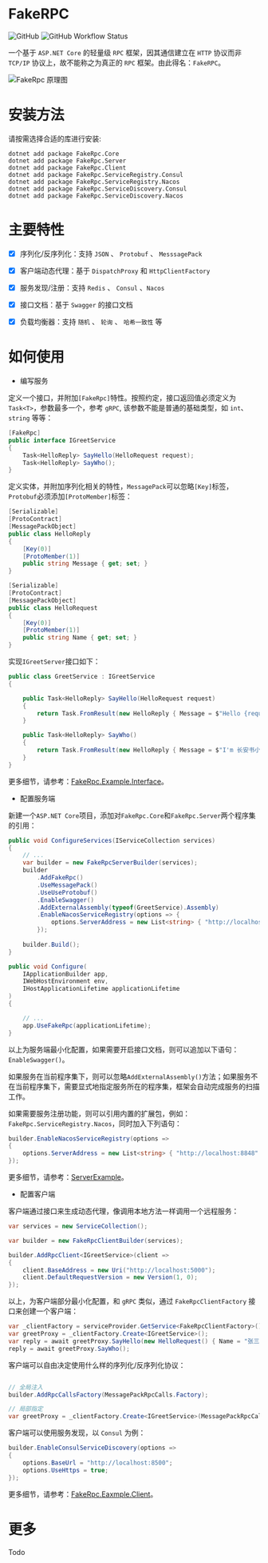 # FakeRPC

![GitHub](https://img.shields.io/github/license/qinyuanpei/FakeRpc) ![GitHub Workflow Status](https://img.shields.io/github/workflow/status/qinyuanpei/FakeRpc/Release) 


一个基于 `ASP.NET Core` 的轻量级 `RPC` 框架，因其通信建立在 `HTTP` 协议而非 `TCP/IP` 协议上，故不能称之为真正的 `RPC` 框架。由此得名：`FakeRPC`。

![ FakeRpc 原理图](https://raw.fastgit.org/qinyuanpei/FakeRpc/master/src/Screenshots/FakeRpc.png)

# 安装方法

请按需选择合适的库进行安装:

```
dotnet add package FakeRpc.Core
dotnet add package FakeRpc.Server
dotnet add package FakeRpc.Client
dotnet add package FakeRpc.ServiceRegistry.Consul
dotnet add package FakeRpc.ServiceRegistry.Nacos
dotnet add package FakeRpc.ServiceDiscovery.Consul
dotnet add package FakeRpc.ServiceDiscovery.Nacos
```

# 主要特性

* [x] 序列化/反序列化：支持 `JSON` 、 `Protobuf` 、 `MesssagePack` 
* [x] 客户端动态代理：基于 `DispatchProxy` 和 `HttpClientFactory`
* [x] 服务发现/注册：支持 `Redis` 、 `Consul` 、`Nacos`
* [x] 接口文档：基于 `Swagger` 的接口文档
* [x] 负载均衡器：支持 `随机` 、 `轮询` 、 `哈希一致性` 等


# 如何使用

* 编写服务

定义一个接口，并附加`[FakeRpc]`特性。按照约定，接口返回值必须定义为`Task<T>`，参数最多一个，参考 `gRPC`, 该参数不能是普通的基础类型，如 `int`、`string` 等等：

```csharp
[FakeRpc]
public interface IGreetService
{
    Task<HelloReply> SayHello(HelloRequest request);
    Task<HelloReply> SayWho();
}
```

定义实体，并附加序列化相关的特性，`MessagePack`可以忽略`[Key]`标签，`Protobuf`必须添加`[ProtoMember]`标签：

```csharp
[Serializable]
[ProtoContract]
[MessagePackObject]
public class HelloReply
{
    [Key(0)]
    [ProtoMember(1)]
    public string Message { get; set; }
}

[Serializable]
[ProtoContract]
[MessagePackObject]
public class HelloRequest
{
    [Key(0)]
    [ProtoMember(1)]
    public string Name { get; set; }
}
```

实现`IGreetServer`接口如下：

```csharp
public class GreetService : IGreetService
{

    public Task<HelloReply> SayHello(HelloRequest request)
    {
        return Task.FromResult(new HelloReply { Message = $"Hello {request.Name}" });
    }

    public Task<HelloReply> SayWho()
    {
        return Task.FromResult(new HelloReply { Message = $"I'm 长安书小妆" });
    }
}
```

更多细节，请参考：[FakeRpc.Example.Interface](https://hub.fastgit.org/qinyuanpei/FakeRpc/tree/master/example/FakeRpc.Example.Interface/)。

* 配置服务端

新建一个`ASP.NET Core`项目，添加对`FakeRpc.Core`和`FakeRpc.Server`两个程序集的引用：

```csharp
public void ConfigureServices(IServiceCollection services)
{
    // ...
    var builder = new FakeRpcServerBuilder(services);
    builder
        .AddFakeRpc()
        .UseMessagePack()
        .UseUseProtobuf()
        .EnableSwagger()
        .AddExternalAssembly(typeof(GreetService).Assembly)
        .EnableNacosServiceRegistry(options => {
            options.ServerAddress = new List<string> { "http://localhost:8848" };
        });
             
    builder.Build();
}

public void Configure(
    IApplicationBuilder app, 
    IWebHostEnvironment env, 
    IHostApplicationLifetime applicationLifetime
)
{

    // ...
    app.UseFakeRpc(applicationLifetime);
}
```

以上为服务端最小化配置，如果需要开启接口文档，则可以追加以下语句：`EnableSwagger()`。

如果服务在当前程序集下，则可以忽略`AddExternalAssembly()`方法；如果服务不在当前程序集下，需要显式地指定服务所在的程序集，框架会自动完成服务的扫描工作。

如果需要服务注册功能，则可以引用内置的扩展包，例如：`FakeRpc.ServiceRegistry.Nacos`，同时加入下列语句：

```csharp
builder.EnableNacosServiceRegistry(options => 
{
    options.ServerAddress = new List<string> { "http://localhost:8848" };
});
```

更多细节，请参考：[ServerExample](https://hub.fastgit.org/qinyuanpei/FakeRpc/tree/master/src/Example/FakeRpc.Web)。

* 配置客户端

客户端通过接口来生成动态代理，像调用本地方法一样调用一个远程服务：

```csharp
var services = new ServiceCollection();

var builder = new FakeRpcClientBuilder(services);

builder.AddRpcClient<IGreetService>(client =>
{
    client.BaseAddress = new Uri("http://localhost:5000");
    client.DefaultRequestVersion = new Version(1, 0);
});
```

以上，为客户端部分最小化配置，和 `gRPC` 类似，通过 `FakeRpcClientFactory` 接口来创建一个客户端：

```csharp
var _clientFactory = serviceProvider.GetService<FakeRpcClientFactory>();
var greetProxy = _clientFactory.Create<IGreetService>();
var reply = await greetProxy.SayHello(new HelloRequest() { Name = "张三" });
reply = await greetProxy.SayWho();
```

客户端可以自由决定使用什么样的序列化/反序列化协议：

```csharp

// 全局注入
builder.AddRpcCallsFactory(MessagePackRpcCalls.Factory);

// 局部指定
var greetProxy = _clientFactory.Create<IGreetService>(MessagePackRpcCalls.Factory)
```
客户端可以使用服务发现，以 `Consul` 为例：

```csharp
builder.EnableConsulServiceDiscovery(options =>
{
    options.BaseUrl = "http://localhost:8500";
    options.UseHttps = true;
});
```

更多细节，请参考：[FakeRpc.Eaxmple.Client](https://hub.fastgit.org/qinyuanpei/FakeRpc/tree/master/src/example/FakeRpc.Eaxmple.Client)。

# 更多

Todo

